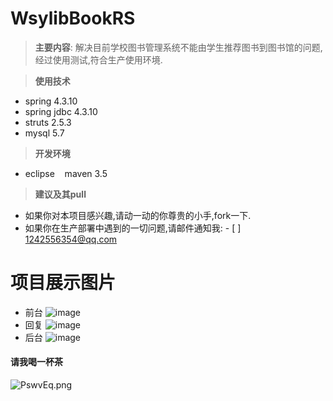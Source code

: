 # WsylibBookRS
> **主要内容**:
解决目前学校图书管理系统不能由学生推荐图书到图书馆的问题,经过使用测试,符合生产使用环境.

> **使用技术**
- spring 4.3.10
- spring jdbc 4.3.10
- struts 2.5.3 
- mysql 5.7
> **开发环境**
- eclipse    maven 3.5
> **建议及其pull**
- 如果你对本项目感兴趣,请动一动的你尊贵的小手,fork一下.
- 如果你在生产部署中遇到的一切问题,请邮件通知我: - [  ] 1242556354@qq.com

# 项目展示图片
- 前台
![image](https://github.com/PEAKWEI/WsylibBookRS/blob/master/projectimage/main.png)
- 回复
![image](https://github.com/PEAKWEI/WsylibBookRS/blob/master/projectimage/replay.png)
- 后台
![image](https://github.com/PEAKWEI/WsylibBookRS/blob/master/projectimage/admin.png)

#### 请我喝一杯茶
![PswvEq.png](https://s1.ax1x.com/2018/08/08/PswvEq.png)
